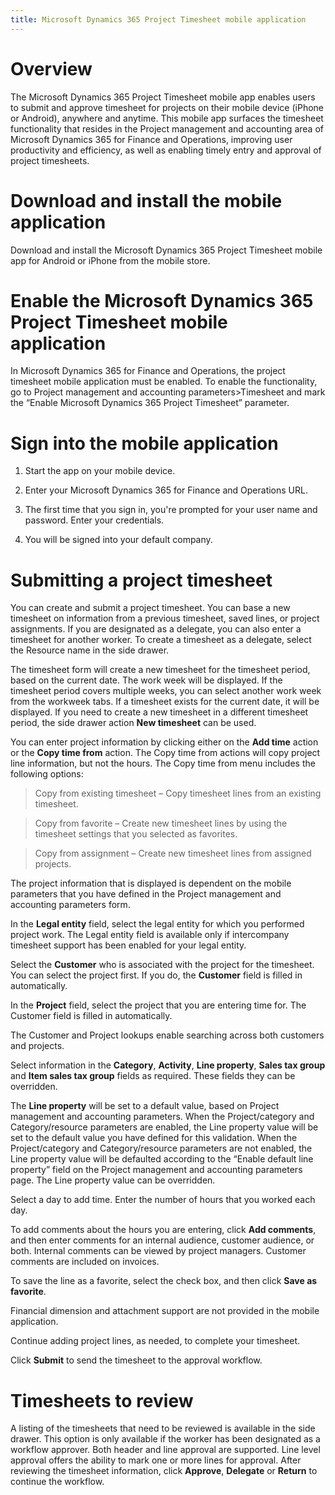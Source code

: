 ```yaml
---
title: Microsoft Dynamics 365 Project Timesheet mobile application
---
```


Overview
========

The Microsoft Dynamics 365 Project Timesheet mobile app enables users to submit
and approve timesheet for projects on their mobile device (iPhone or Android),
anywhere and anytime. This mobile app surfaces the timesheet functionality that
resides in the Project management and accounting area of Microsoft Dynamics 365
for Finance and Operations, improving user productivity and efficiency, as well
as enabling timely entry and approval of project timesheets.

Download and install the mobile application
===========================================

Download and install the Microsoft Dynamics 365 Project Timesheet mobile app for
Android or iPhone from the mobile store.

Enable the Microsoft Dynamics 365 Project Timesheet mobile application
======================================================================

In Microsoft Dynamics 365 for Finance and Operations, the project timesheet
mobile application must be enabled. To enable the functionality, go to Project
management and accounting parameters\>Timesheet and mark the “Enable Microsoft
Dynamics 365 Project Timesheet” parameter.

Sign into the mobile application
================================

1.  Start the app on your mobile device.

2.  Enter your Microsoft Dynamics 365 for Finance and Operations URL.

3.  The first time that you sign in, you're prompted for your user name and
    password. Enter your credentials.

4.  You will be signed into your default company.

Submitting a project timesheet
==============================

You can create and submit a project timesheet. You can base a new timesheet on
information from a previous timesheet, saved lines, or project assignments. If
you are designated as a delegate, you can also enter a timesheet for another
worker. To create a timesheet as a delegate, select the Resource name in the
side drawer.

The timesheet form will create a new timesheet for the timesheet period, based
on the current date. The work week will be displayed. If the timesheet period
covers multiple weeks, you can select another work week from the workweek tabs.
If a timesheet exists for the current date, it will be displayed. If you need to
create a new timesheet in a different timesheet period, the side drawer action
**New timesheet** can be used.

You can enter project information by clicking either on the **Add time** action
or the **Copy time from** action. The Copy time from actions will copy project
line information, but not the hours. The Copy time from menu includes the
following options:

>   Copy from existing timesheet – Copy timesheet lines from an existing
>   timesheet.

>   Copy from favorite – Create new timesheet lines by using the timesheet
>   settings that you selected as favorites.

>   Copy from assignment – Create new timesheet lines from assigned projects.

The project information that is displayed is dependent on the mobile parameters
that you have defined in the Project management and accounting parameters form.

In the **Legal entity** field, select the legal entity for which you performed
project work. The Legal entity field is available only if intercompany timesheet
support has been enabled for your legal entity.

Select the **Customer** who is associated with the project for the timesheet.
You can select the project first. If you do, the **Customer** field is filled in
automatically.

In the **Project** field, select the project that you are entering time for. The
Customer field is filled in automatically.

The Customer and Project lookups enable searching across both customers and
projects.

Select information in the **Category**, **Activity**, **Line property**, **Sales
tax group** and **Item sales tax group** fields as required. These fields they
can be overridden.

The **Line property** will be set to a default value, based on Project
management and accounting parameters. When the Project/category and
Category/resource parameters are enabled, the Line property value will be set to
the default value you have defined for this validation. When the
Project/category and Category/resource parameters are not enabled, the Line
property value will be defaulted according to the “Enable default line property”
field on the Project management and accounting parameters page. The Line
property value can be overridden.

Select a day to add time. Enter the number of hours that you worked each day.

To add comments about the hours you are entering, click **Add comments**, and
then enter comments for an internal audience, customer audience, or both.
Internal comments can be viewed by project managers. Customer comments are
included on invoices.

To save the line as a favorite, select the check box, and then click **Save as
favorite**.

Financial dimension and attachment support are not provided in the mobile
application.

Continue adding project lines, as needed, to complete your timesheet.

Click **Submit** to send the timesheet to the approval workflow.

Timesheets to review
====================

A listing of the timesheets that need to be reviewed is available in the side
drawer. This option is only available if the worker has been designated as a
workflow approver. Both header and line approval are supported. Line level
approval offers the ability to mark one or more lines for approval. After
reviewing the timesheet information, click **Approve**, **Delegate** or
**Return** to continue the workflow.
